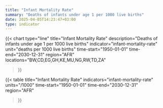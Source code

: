 ```yaml
---
title: "Infant Mortality Rate"
summary: "Deaths of infants under age 1 per 1000 live births"
date: 2025-04-05T14:23:47+03:00
type: indicator
---
```


{{< chart
    type="line"
    title="Infant Mortality Rate"
    description="Deaths of infants under age 1 per 1000 live births"
    indicator="infant-mortality-rate"
    unit="deaths per 1000 live births"
    time-start="1950-01-01"
    time-end="2030-12-31"
    region="AFR"
    locations="BW,CD,EG,GH,KE,MU,NG,RW,TD,ZA"
>}}

{{< table
    title="Infant Mortality Rate"
    indicators="infant-mortality-rate"
    units="/1000"
    time-start="1950-01-01"
    time-end="2030-12-31"
    region="AFR"
>}}
